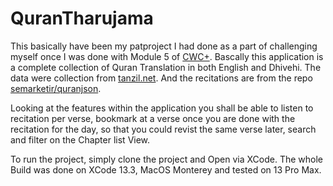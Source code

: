 # QuranTharujama

This basically have been my patproject I had done as a part of challenging myself once I was done with Module 5 of [CWC+](https://learn.codewithchris.com/courses/foundations). Bascally this application is a complete collection of Quran Translation in both English and Dhivehi. The data were collection from [tanzil.net](https://tanzil.net/#trans/dv.divehi/1:1). And the recitations are from the repo [semarketir/quranjson](https://github.com/semarketir/quranjson).

Looking at the features within the application you shall be able to listen to recitation per verse, bookmark at a verse once you are done with the recitation for the day, so that you could revist the same verse later, search and filter on the Chapter list View. 

To run the project, simply clone the project and Open via XCode. The whole Build was done on XCode 13.3, MacOS Monterey and tested on 13 Pro Max.

